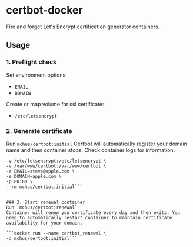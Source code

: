 # certbot-docker
Fire and forget Let's Encrypt certification generator  containers.

## Usage
### 1. Preflight check
Set environment options:
  - `EMAIL`
  - `DOMAIN`

Create or map volume for ssl certificate:
  - `/etc/letsencrypt`

### 2. Generate certificate
Run `mchus/certbot:initial`
Certbot will automatically register your domain name and then container stops. Check container logs for  information.

```docker run --name certbot_initial \
-v /etc/letsencrypt:/etc/letsencrypt \
-v /var/www/certbot:/var/www/certbot \
-e EMAIL=steve@apple.com \
-e DOMAIN=apple.com \
-p 80:80 \
--rm mchus/certbot:initial```


### 3. Start renewal container
Run `mchus/certbot:renewal`
Container will renew you certificate every day and then exits. You need to automatically restart container to maintain certificate availability for your domain.

```docker run --name certbot_renewal \
-d mchus/certbot:initial```
